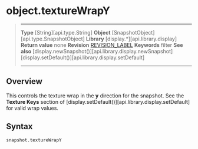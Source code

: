 # object.textureWrapY

> --------------------- ------------------------------------------------------------------------------------------
> __Type__              [String][api.type.String]
> __Object__            [SnapshotObject][api.type.SnapshotObject]
> __Library__           [display.*][api.library.display]
> __Return value__      none
> __Revision__          [REVISION_LABEL](REVISION_URL)
> __Keywords__          filter
> __See also__          [display.newSnapshot()][api.library.display.newSnapshot]
>                       [display.setDefault()][api.library.display.setDefault]
> --------------------- ------------------------------------------------------------------------------------------


## Overview

This controls the texture wrap in the __y__ direction for the snapshot. See the __Texture&nbsp;Keys__ section of [display.setDefault()][api.library.display.setDefault] for valid wrap values.

## Syntax

	snapshot.textureWrapY
